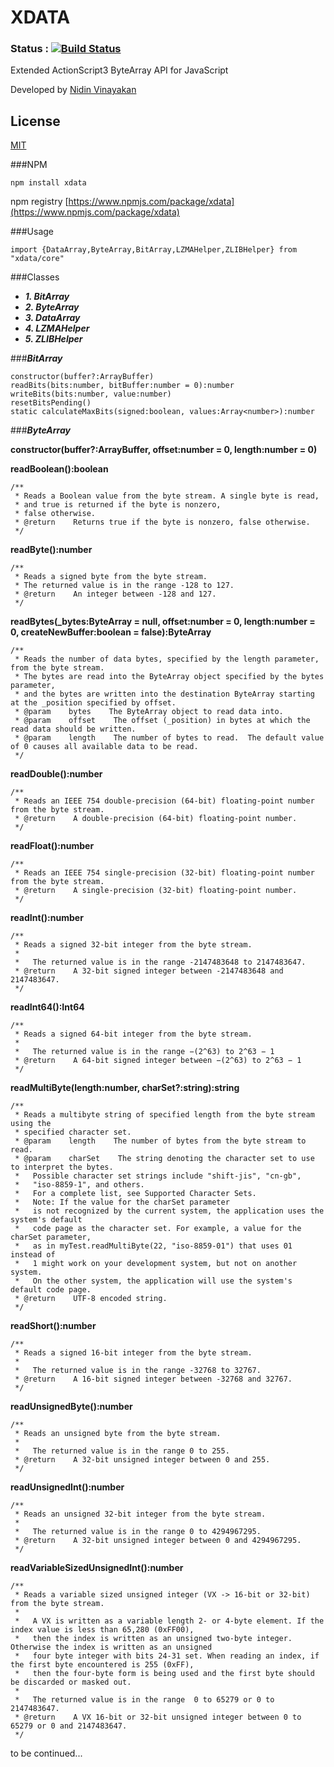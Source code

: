 XDATA
================================
### Status : [![Build Status](https://api.travis-ci.org/01alchemist/xdata.png)](https://travis-ci.org/01alchemist/xdata)
Extended ActionScript3 ByteArray API for JavaScript

Developed by [Nidin Vinayakan](https://github.com/nidin)

License
----
[MIT](LICENSE)

###NPM
    
    npm install xdata

npm registry [https://www.npmjs.com/package/xdata](https://www.npmjs.com/package/xdata)

###Usage 

    import {DataArray,ByteArray,BitArray,LZMAHelper,ZLIBHelper} from "xdata/core"

###Classes
- **_1. BitArray_**
- **_2. ByteArray_**
- **_3. DataArray_**
- **_4. LZMAHelper_**
- **_5. ZLIBHelper_**


###**_BitArray_**

    constructor(buffer?:ArrayBuffer)
    readBits(bits:number, bitBuffer:number = 0):number
    writeBits(bits:number, value:number)
    resetBitsPending()
    static calculateMaxBits(signed:boolean, values:Array<number>):number
    
###**_ByteArray_**

**constructor(buffer?:ArrayBuffer, offset:number = 0, length:number = 0)**
    
**readBoolean():boolean**

    /**
     * Reads a Boolean value from the byte stream. A single byte is read,
     * and true is returned if the byte is nonzero,
     * false otherwise.
     * @return    Returns true if the byte is nonzero, false otherwise.
     */

**readByte():number**

    /**
     * Reads a signed byte from the byte stream.
     * The returned value is in the range -128 to 127.
     * @return    An integer between -128 and 127.
     */

**readBytes(_bytes:ByteArray = null, offset:number = 0, length:number = 0, createNewBuffer:boolean = false):ByteArray**    
    
    /**
     * Reads the number of data bytes, specified by the length parameter, from the byte stream.
     * The bytes are read into the ByteArray object specified by the bytes parameter,
     * and the bytes are written into the destination ByteArray starting at the _position specified by offset.
     * @param    bytes    The ByteArray object to read data into.
     * @param    offset    The offset (_position) in bytes at which the read data should be written.
     * @param    length    The number of bytes to read.  The default value of 0 causes all available data to be read.
     */

**readDouble():number**    
    
    /**
     * Reads an IEEE 754 double-precision (64-bit) floating-point number from the byte stream.
     * @return    A double-precision (64-bit) floating-point number.
     */

**readFloat():number**    
    
    /**
     * Reads an IEEE 754 single-precision (32-bit) floating-point number from the byte stream.
     * @return    A single-precision (32-bit) floating-point number.
     */

**readInt():number**
    
    /**
     * Reads a signed 32-bit integer from the byte stream.
     *
     *   The returned value is in the range -2147483648 to 2147483647.
     * @return    A 32-bit signed integer between -2147483648 and 2147483647.
     */
    
**readInt64():Int64**
    
    /**
     * Reads a signed 64-bit integer from the byte stream.
     *
     *   The returned value is in the range −(2^63) to 2^63 − 1
     * @return    A 64-bit signed integer between −(2^63) to 2^63 − 1
     */
    
**readMultiByte(length:number, charSet?:string):string**
   
    /**
     * Reads a multibyte string of specified length from the byte stream using the
     * specified character set.
     * @param    length    The number of bytes from the byte stream to read.
     * @param    charSet    The string denoting the character set to use to interpret the bytes.
     *   Possible character set strings include "shift-jis", "cn-gb",
     *   "iso-8859-1", and others.
     *   For a complete list, see Supported Character Sets.
     *   Note: If the value for the charSet parameter
     *   is not recognized by the current system, the application uses the system's default
     *   code page as the character set. For example, a value for the charSet parameter,
     *   as in myTest.readMultiByte(22, "iso-8859-01") that uses 01 instead of
     *   1 might work on your development system, but not on another system.
     *   On the other system, the application will use the system's default code page.
     * @return    UTF-8 encoded string.
     */
    
**readShort():number**
    
    /**
     * Reads a signed 16-bit integer from the byte stream.
     *
     *   The returned value is in the range -32768 to 32767.
     * @return    A 16-bit signed integer between -32768 and 32767.
     */
    
**readUnsignedByte():number**
    
    /**
     * Reads an unsigned byte from the byte stream.
     *
     *   The returned value is in the range 0 to 255.
     * @return    A 32-bit unsigned integer between 0 and 255.
     */

**readUnsignedInt():number**

    /**
     * Reads an unsigned 32-bit integer from the byte stream.
     *
     *   The returned value is in the range 0 to 4294967295.
     * @return    A 32-bit unsigned integer between 0 and 4294967295.
     */
     
**readVariableSizedUnsignedInt():number**

    /**
     * Reads a variable sized unsigned integer (VX -> 16-bit or 32-bit) from the byte stream.
     *
     *   A VX is written as a variable length 2- or 4-byte element. If the index value is less than 65,280 (0xFF00),
     *   then the index is written as an unsigned two-byte integer. Otherwise the index is written as an unsigned
     *   four byte integer with bits 24-31 set. When reading an index, if the first byte encountered is 255 (0xFF),
     *   then the four-byte form is being used and the first byte should be discarded or masked out.
     *
     *   The returned value is in the range  0 to 65279 or 0 to 2147483647.
     * @return    A VX 16-bit or 32-bit unsigned integer between 0 to 65279 or 0 and 2147483647.
     */
     
     
to be continued...